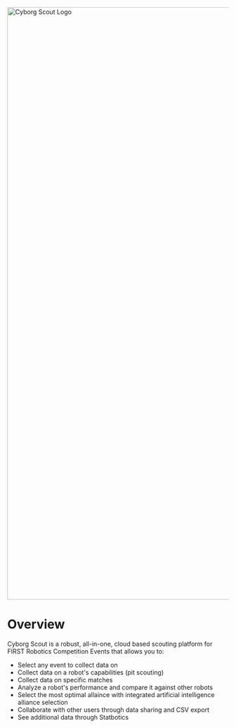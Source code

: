 
<img width="1349" alt="Cyborg Scout Logo" src="https://github.com/EvanJordan13/CyborgScout/assets/47465333/bc5680b1-1a7b-45e8-9e20-4f38e82270b0">

# Overview

Cyborg Scout is a robust, all-in-one, cloud based scouting platform for FIRST Robotics Competition Events that allows you to: 

- Select any event to collect data on
- Collect data on a robot's capabilities (pit scouting)
- Collect data on specific matches
- Analyze a robot's performance and compare it against other robots
- Select the most optimal allaince with integrated artificial intelligence alliance selection
- Collaborate with other users through data sharing and CSV export
- See additional data through Statbotics
